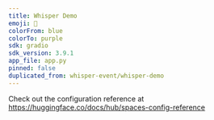 ```yaml
---
title: Whisper Demo
emoji: 🤫
colorFrom: blue
colorTo: purple
sdk: gradio
sdk_version: 3.9.1
app_file: app.py
pinned: false
duplicated_from: whisper-event/whisper-demo
---
```

Check out the configuration reference at https://huggingface.co/docs/hub/spaces-config-reference
